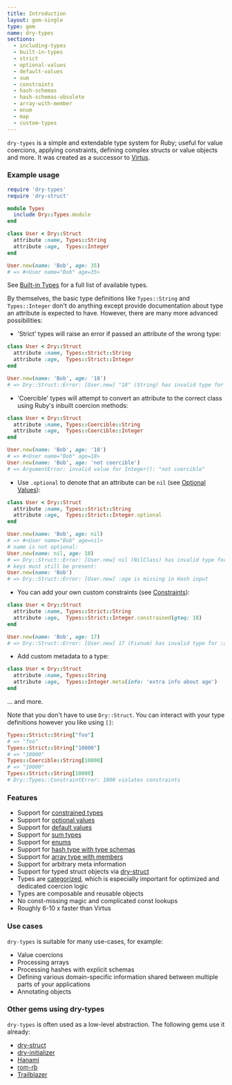 ```yaml
---
title: Introduction
layout: gem-single
type: gem
name: dry-types
sections:
  - including-types
  - built-in-types
  - strict
  - optional-values
  - default-values
  - sum
  - constraints
  - hash-schemas
  - hash-schemas-obsolete
  - array-with-member
  - enum
  - map
  - custom-types
---
```


`dry-types` is a simple and extendable type system for Ruby; useful for value coercions, applying constraints, defining complex structs or value objects and more. It was created as a successor to [Virtus](https://github.com/solnic/virtus).

### Example usage

```ruby
require 'dry-types'
require 'dry-struct'

module Types
  include Dry::Types.module
end

class User < Dry::Struct
  attribute :name, Types::String
  attribute :age,  Types::Integer
end

User.new(name: 'Bob', age: 35)
# => #<User name="Bob" age=35>
```

See [Built-in Types](docs::built-in-types) for a full list of available types.

By themselves, the basic type definitions like `Types::String` and `Types::Integer` don't do anything except provide documentation about type an attribute is expected to have. However, there are many more advanced possibilities:

- 'Strict' types will raise an error if passed an attribute of the wrong type:

```ruby
class User < Dry::Struct
  attribute :name, Types::Strict::String
  attribute :age,  Types::Strict::Integer
end

User.new(name: 'Bob', age: '18')
# => Dry::Struct::Error: [User.new] "18" (String) has invalid type for :age
```

- 'Coercible' types will attempt to convert an attribute to the correct class
  using Ruby's inbuilt coercion methods:

```ruby
class User < Dry::Struct
  attribute :name, Types::Coercible::String
  attribute :age,  Types::Coercible::Integer
end

User.new(name: 'Bob', age: '18')
# => #<User name="Bob" age=18>
User.new(name: 'Bob', age: 'not coercible')
# => ArgumentError: invalid value for Integer(): "not coercible"
```

- Use `.optional` to denote that an attribute can be `nil` (see [Optional Values](docs::optional-values)):

```ruby
class User < Dry::Struct
  attribute :name, Types::Strict::String
  attribute :age,  Types::Strict::Integer.optional
end

User.new(name: 'Bob', age: nil)
# => #<User name="Bob" age=nil>
# name is not optional:
User.new(name: nil, age: 18)
# => Dry::Struct::Error: [User.new] nil (NilClass) has invalid type for :name
# keys must still be present:
User.new(name: 'Bob')
# => Dry::Struct::Error: [User.new] :age is missing in Hash input
```

- You can add your own custom constraints (see [Constraints](docs::constraints)):

```ruby
class User < Dry::Struct
  attribute :name, Types::Strict::String
  attribute :age,  Types::Strict::Integer.constrained(gteq: 18)
end

User.new(name: 'Bob', age: 17)
# => Dry::Struct::Error: [User.new] 17 (Fixnum) has invalid type for :age
```

- Add custom metadata to a type:

```ruby
class User < Dry::Struct
  attribute :name, Types::String
  attribute :age,  Types::Integer.meta(info: 'extra info about age')
end
```

... and more.

Note that you don't have to use `Dry::Struct`. You can interact with your
type definitions however you like using `[]`:

```ruby
Types::Strict::String["foo"]
# => "foo"
Types::Strict::String["10000"]
# => "10000"
Types::Coercible::String[10000]
# => "10000"
Types::Strict::String[10000]
# Dry::Types::ConstraintError: 1000 violates constraints
```

### Features

* Support for [constrained types](docs::constraints)
* Support for [optional values](docs::optional-values)
* Support for [default values](docs::default-values)
* Support for [sum types](docs::sum)
* Support for [enums](docs::enum)
* Support for [hash type with type schemas](docs::hash-schemas)
* Support for [array type with members](docs::array-with-member)
* Support for arbitrary meta information
* Support for typed struct objects via [dry-struct](/gems/dry-struct)
* Types are [categorized](docs::built-in-types), which is especially important for optimized and dedicated coercion logic
* Types are composable and reusable objects
* No const-missing magic and complicated const lookups
* Roughly 6-10 x faster than Virtus

### Use cases

`dry-types` is suitable for many use-cases, for example:

  * Value coercions
  * Processing arrays
  * Processing hashes with explicit schemas
  * Defining various domain-specific information shared between multiple parts of your applications
  * Annotating objects

### Other gems using dry-types

`dry-types` is often used as a low-level abstraction. The following gems use it already:

* [dry-struct](/gems/dry-struct)
* [dry-initializer](/gems/dry-initializer)
* [Hanami](https://hanamirb.org)
* [rom-rb](https://rom-rb.org)
* [Trailblazer](http://trailblazer.to)
